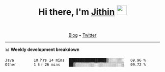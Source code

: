 <h1 align="center">Hi there, I'm <a href="https://jithset.github.io/" target="_blank">Jithin</a> <img
src="https://github.com/blackcater/blackcater/raw/main/images/Hi.gif" height="32" /></h1>

<br />

<p align="center">
  <a href="https://jithset.github.io">Blog</a> •
  <a href="https://twitter.com/jithset">Twitter</a>
</p>

---

📊 **Weekly development breakdown**

<!--START_SECTION:waka-->

```text
Java         10 hrs 24 mins  █████████████████▒░░░░░░░   69.96 %
Other        1 hr 26 mins    ██▒░░░░░░░░░░░░░░░░░░░░░░   09.72 %
```

<!--END_SECTION:waka-->

